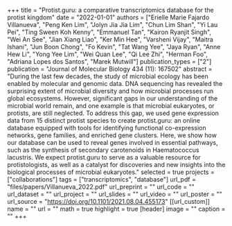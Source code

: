 +++
title = "Protist.guru: a comparative transcriptomics database for the protist kingdom"
date = "2022-01-01"
authors = ["Erielle Marie Fajardo Villanueva", "Peng Ken Lim", "Jolyn Jia Jia Lim", "Chun Lim Shan", "Yi Lau Pei", "Ting Sween Koh Kenny", "Emmanuel Tan", "Kairon Ryanjit Singh", "Wei An See", "Jian Xiang Liao", "Ker Min Hee", "Varsheni Vijay", "Maitra Ishani", "Jun Boon Chong", "Fo Kevin", "Tat Wang Yee", "Jaya Ryan", "Anne Hew Li", "Yong Yee Lim", "Wei Quan Lee", "Qi Lee Zhi", "Herman Foo", "Adriana Lopes dos Santos", "Marek Mutwill"]
publication_types = ["2"]
publication = "Journal of Molecular Biology 434 (11): 167502"
abstract = "During the last few decades, the study of microbial ecology has been enabled by molecular and genomic data. DNA sequencing has revealed the surprising extent of microbial diversity and how microbial processes run global ecosystems. However, significant gaps in our understanding of the microbial world remain, and one example is that microbial eukaryotes, or protists, are still neglected. To address this gap, we used gene expression data from 15 distinct protist species to create protist.guru: an online database equipped with tools for identifying functional co-expression networks, gene families, and enriched gene clusters. Here, we show how our database can be used to reveal genes involved in essential pathways, such as the synthesis of secondary carotenoids in Haematococcus lacustris. We expect protist.guru to serve as a valuable resource for protistologists, as well as a catalyst for discoveries and new insights into the biological processes of microbial eukaryotes."
selected = true
projects = ["collaborations"]
tags = ["transcriptomics", "database"]
url_pdf = "files/papers/Villanueva_2022.pdf"
url_preprint = ""
url_code = ""
url_dataset = ""
url_project = ""
url_slides = ""
url_video = ""
url_poster = ""
url_source = "https://doi.org/10.1101/2021.08.04.455173"
[[url_custom]]
    name = ""
    url = ""
math = true
highlight = true
[header]
image = ""
caption = ""
+++
